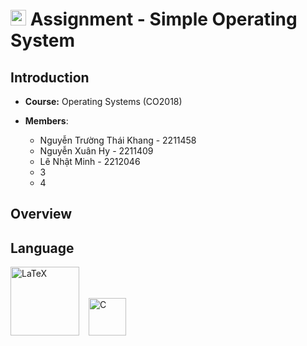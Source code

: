 
# <img src="https://upload.wikimedia.org/wikipedia/commons/f/f0/HCMCUT.svg" alt="HCMUT" width="25" /> Assignment - Simple Operating System

## Introduction
- **Course:** Operating Systems (CO2018)

- **Members**:
  
  -  Nguyễn Trường Thái Khang - 2211458
  -  Nguyễn Xuân Hy           - 2211409
  -  Lê Nhật Minh             - 2212046
  -  3
  -  4

## Overview

## Language
<img src="https://upload.wikimedia.org/wikipedia/commons/9/92/LaTeX_logo.svg" alt="LaTeX" width="110" /> &ensp; <img src="https://upload.wikimedia.org/wikipedia/commons/archive/3/35/20220802133510%21The_C_Programming_Language_logo.svg" alt="C" width="60" />
